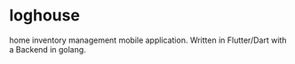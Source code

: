 # loghouse
home inventory management mobile application. Written in Flutter/Dart with a Backend in golang.
